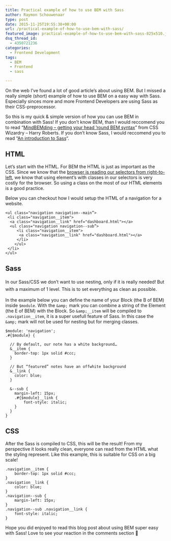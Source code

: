 ```yaml
---
title: Practical example of how to use BEM with Sass
author: Raymon Schouwenaar
type: post
date: 2015-11-25T19:55:38+00:00
url: /practical-example-of-how-to-use-bem-with-sass/
featured_image: practical-example-of-how-to-use-bem-with-sass-825x510.jpg
dsq_thread_id:
  - 4350721236
categories:
  - Frontend Development
tags:
  - BEM
  - Frontend
  - sass

---
```

On the web I&#8217;ve found a lot of good article&#8217;s about using BEM. But I missed a really simple (short) example of how to use BEM on a easy way with Sass. Especially sinces more and more Frontend Developers are using Sass as their CSS-preprocessor.

So this is my quick & simple version of how you can use BEM in combination with Sass! If you don&#8217;t know BEM, than I would reccomend you to read &#8220;[MindBEMding – getting your head ’round BEM syntax][1]&#8221; from CSS Wizardry &#8211; Harry Roberts. If you don&#8217;t know Sass, I would reccomend you to read &#8220;[An introduction to Sass][2]&#8220;.

## HTML

Let&#8217;s start with the HTML. For BEM the HTML is just as important as the CSS. Since we know that the [browser is reading our selectors from right-to-left][3], we know that using element&#8217;s with classes in our selectors is very costly for the browser. So using a class on the most of our HTML elements is a good practice.

Below you can checkout how I would setup the HTML of a navigation for a website.

    <ul class="navigation navigation--main”>
     <li class="navigation__item">
      <a class="navigation__link" href="dashboard.html"></a>
      <ul class="navigation navigation--sub”>
         <li class="navigation__item">
          <a class="navigation__link" href="dashboard.html"></a>
         </li>
        </ul>
     </li>
    </ul>

## Sass

<span style="line-height: 1.6471;">In our Sass/CSS we don&#8217;t want to use nesting, only if it is really needed! But with a maximum of 1 level. This is to set everything as clean as possible.</span>

In the example below you can define the name of your Block (the B of BEM) inside `$module`. With the `&amp;` mark you can combine a string of the Element (the E of BEM) with the Block. So `&amp;__item` will be compiled to `.navigation__item`, it is a super usefull feature of Sass. In this case the `&amp;` mark will not be used for nesting but for merging classes.

    $module: 'navigation';
    .#{$module} {

      // By default, our note has a white background…
      &__item {
        border-top: 1px solid #ccc;
      }

      // But “featured” notes have an offwhite background
      &__link {
        color: blue;
      }

      &--sub {
        margin-left: 15px;
        .#{$module}__link {
            font-style: italic;
        }
      }
    }

## CSS

After the Sass is compiled to CSS, this will be the result! From my perspective it looks really clean, everyone can read from the HTML what the styling represent. Like this example, this is suitable for CSS on a big scale!

    .navigation__item {
        border-top: 1px solid #ccc;
    }
    .navigation__link {
        color: blue;
    }
    .navigation--sub {
        margin-left: 15px;
    }
    .navigation--sub .navigation__link {
        font-style: italic;
    }

Hope you did enjoyed to read this blog post about using BEM super easy with Sass! Love to see your reaction in the comments section 🙂

 [1]: http://csswizardry.com/2013/01/mindbemding-getting-your-head-round-bem-syntax/
 [2]: http://callmenick.com/post/an-introduction-to-sass-scss
 [3]: http://www.raymonschouwenaar.nl/css-performance-we-write-css-selectors-wrong/